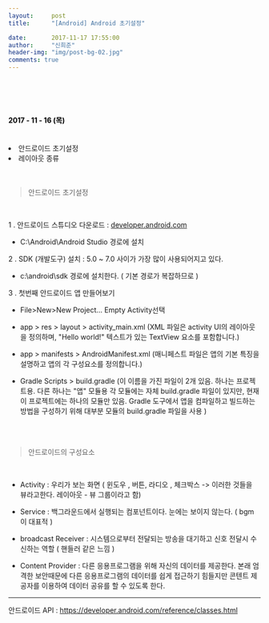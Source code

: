```yaml
---
layout:     post
title:      "[Android] Android 초기설정"

date:       2017-11-17 17:55:00
author:     "신희준"
header-img: "img/post-bg-02.jpg"
comments: true
---
```


<head>
 <meta property="og:type" content="website">
 <meta property="og:title" content="안드로이드 초기설정">
 <meta property="og:description" content="안드로이드 초기설정">
 <meta property="og:url" content="http://shj7242.github.io/2017/11/17/Android1/">

 <meta name="twitter:card" content="summary">
  <meta name="twitter:title" content="안드로이드 초기설정">
  <meta name="twitter:description" content="안드로이드 초기설정">
  <meta name="FACEBOOK:domain" content="http://shj7242.github.io/2017/11/17/Android1/">
  <meta name="facebook:card" content="summary">
   <meta name="facebook:title" content="안드로이드 초기설정">
   <meta name="facebook:description" content="안드로이드 초기설정">
   <meta name="facebook:domain" content="http://shj7242.github.io/2017/11/17/Android1/">


 </head>

<br>
<H4 style ="font-weight:bold; color:black;"> </H4>
<br>
<H4 style ="font-weight:bold; color : black">2017 - 11 - 16 (목)</H4>
<br>
<li>안드로이드 초기설정</li>
<li>레이아웃 종류</li>
<br>
<br>

> 안드로이드 초기설정

<br>

1 . 안드로이드 스튜디오 다운로드 : <a href = "https://developer.android.com">developer.android.com</a>

  - C:\Android\Android Studio 경로에 설치



2 . SDK (개발도구) 설치 : 5.0 ~ 7.0 사이가 가장 많이 사용되어지고 있다.   

  - c:\android\sdk 경로에 설치한다. ( 기본 경로가 복잡하므로 )


3 . 첫번째 안드로이드 앱 만들어보기

  - File>New>New Project...  Empty Activity선택

  - app > res > layout > activity_main.xml (XML 파일은 activity UI의 레이아웃을 정의하며, "Hello world!" 텍스트가 있는 TextView 요소를 포함합니다.)

  - app > manifests > AndroidManifest.xml (매니페스트 파일은 앱의 기본 특징을 설명하고 앱의 각 구성요소를 정의합니다.)

  - Gradle Scripts > build.gradle (이 이름을 가진 파일이 2개 있음. 하나는 프로젝트용. 다른 하나는 "앱" 모듈용 각 모듈에는 자체 build.gradle 파일이 있지만, 현재 이 프로젝트에는 하나의 모듈만 있음. Gradle 도구에서 앱을 컴파일하고 빌드하는 방법을 구성하기 위해 대부분 모듈의 build.gradle 파일을 사용 )


<br><br>

> 안드로이드의 구성요소

<br>

- Activity : 우리가 보는 화면 ( 윈도우 , 버튼, 라디오 , 체크박스 -> 이러한 것들을 뷰라고한다. 레이아웃 - 뷰 그룹이라고 함)


- Service : 백그라운드에서 실행되는 컴포넌트이다. 눈에는 보이지 않는다. ( bgm 이 대표적 )

- broadcast Receiver : 시스템으로부터 전달되는 방송을 대기하고 신호 전달시 수신하는 역할 ( 핸들러 같은 느낌 )

- Content Provider : 다른 응용프로그램을 위해 자신의 데이터를 제공한다. 본래 엄격한 보안때문에 다른 응용프로그램의 데이터를 쉽게 접근하기 힘들지만 콘텐트 제공자를 이용하여 데이터 공유를 할 수 있도록 한다.


******

안드로이드 API : <a href="https://developer.android.com/reference/classes.html">https://developer.android.com/reference/classes.html</a>
